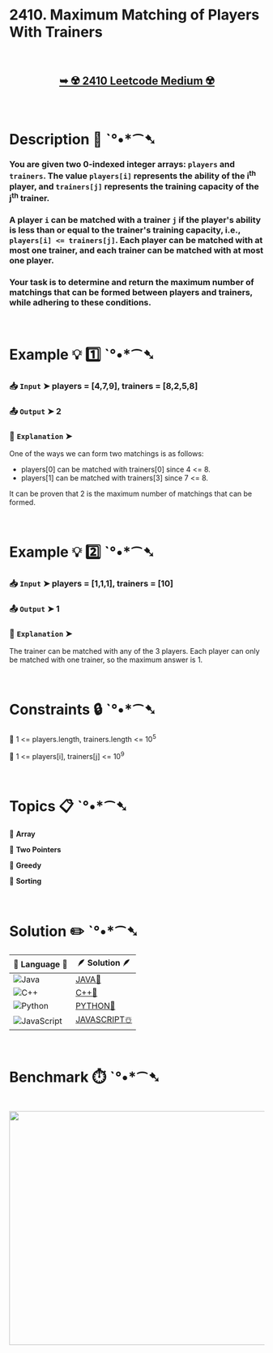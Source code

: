 # 2410. Maximum Matching of Players With Trainers

</br>

<h2 align="center"> 

<a href="https://leetcode.com/problems/maximum-matching-of-players-with-trainers/description/?envType=daily-question&envId=2025-07-13"><strong>➥ ☢️ 2410 Leetcode Medium ☢️ </strong></a>
</h2>

</br>

# Description 📜 ˋ°•*⁀➷

### You are given two 0-indexed integer arrays: `players` and `trainers`. The value `players[i]` represents the ability of the i<sup>th</sup> player, and `trainers[j]` represents the training capacity of the j<sup>th</sup> trainer.

### A player `i` can be matched with a trainer `j` if the player's ability is less than or equal to the trainer's training capacity, i.e., `players[i] <= trainers[j]`. Each player can be matched with at most one trainer, and each trainer can be matched with at most one player.

### Your task is to determine and return the maximum number of matchings that can be formed between players and trainers, while adhering to these conditions.

</br>

# Example 💡 1️⃣ ˋ°•*⁀➷

  ### 📥 `Input`  ➤ players = [4,7,9], trainers = [8,2,5,8]

  ### 📤 `Output`  ➤ 2

  ### 🔦 `Explanation`  ➤
One of the ways we can form two matchings is as follows:

- players[0] can be matched with trainers[0] since 4 <= 8.
- players[1] can be matched with trainers[3] since 7 <= 8.

It can be proven that 2 is the maximum number of matchings that can be formed.

</br>

# Example 💡 2️⃣ ˋ°•*⁀➷

  ### 📥 `Input` ➤ players = [1,1,1], trainers = [10]

  ### 📤 `Output`  ➤ 1

  ### 🔦 `Explanation` ➤
The trainer can be matched with any of the 3 players.
Each player can only be matched with one trainer, so the maximum answer is 1.

</br>

# Constraints 🔒 ˋ°•*⁀➷

🔹 1 <= players.length, trainers.length <= 10<sup>5</sup> </br>

🔹 1 <= players[i], trainers[j] <= 10<sup>9</sup> </br>

</br>

# Topics 📋 ˋ°•*⁀➷

🔸 **Array**  </br>

🔸 **Two Pointers**  </br>

🔸 **Greedy**  </br>

🔸 **Sorting**  </br>

</br>

# Solution ✏️ ˋ°•*⁀➷

| 📒 Language 📒  | 🪶 Solution 🪶 |
| ------------- | ------------- |
|  ![Java](https://img.shields.io/badge/java-%23ED8B00.svg?style=for-the-badge&logo=openjdk&logoColor=white)  | [JAVA🍁](https://github.com/Prakhar-002/LEETCODE/blob/main/%F0%9F%8D%84%20Daily%20Challenge%202025%20%F0%9F%8D%B3/%F0%9F%94%AC%20Examine%20Thoroughly%20%F0%9F%A7%AC/07%20July%20%F0%9F%8D%B9/13%20-%2007%20-%202025%20---%202410.%20Maximum%20Matching%20of%20Players%20With%20Trainers%20%E2%98%83%EF%B8%8F%20%F0%9F%8D%81%20%F0%9F%8D%B0%20%F0%9F%8E%B2/%F0%9F%8D%81JAVA%20-%202410.%20Maximum%20Matching%20of%20Players%20With%20Trainers.java) |
|  ![C++](https://img.shields.io/badge/c++-%2300599C.svg?style=for-the-badge&logo=c%2B%2B&logoColor=white)  | [C++🎲](https://github.com/Prakhar-002/LEETCODE/blob/main/%F0%9F%8D%84%20Daily%20Challenge%202025%20%F0%9F%8D%B3/%F0%9F%94%AC%20Examine%20Thoroughly%20%F0%9F%A7%AC/07%20July%20%F0%9F%8D%B9/13%20-%2007%20-%202025%20---%202410.%20Maximum%20Matching%20of%20Players%20With%20Trainers%20%E2%98%83%EF%B8%8F%20%F0%9F%8D%81%20%F0%9F%8D%B0%20%F0%9F%8E%B2/%F0%9F%8E%B2CPP%20-%202410.%20Maximum%20Matching%20of%20Players%20With%20Trainers.cpp)  |
|  ![Python](https://img.shields.io/badge/python-3670A0?style=for-the-badge&logo=python&logoColor=ffdd54)    | [PYTHON🍰](https://github.com/Prakhar-002/LEETCODE/blob/main/%F0%9F%8D%84%20Daily%20Challenge%202025%20%F0%9F%8D%B3/%F0%9F%94%AC%20Examine%20Thoroughly%20%F0%9F%A7%AC/07%20July%20%F0%9F%8D%B9/13%20-%2007%20-%202025%20---%202410.%20Maximum%20Matching%20of%20Players%20With%20Trainers%20%E2%98%83%EF%B8%8F%20%F0%9F%8D%81%20%F0%9F%8D%B0%20%F0%9F%8E%B2/%F0%9F%8D%B0PYTHON%20-%202410.%20Maximum%20Matching%20of%20Players%20With%20Trainers.py) |
| ![JavaScript](https://img.shields.io/badge/javascript-%23323330.svg?style=for-the-badge&logo=javascript&logoColor=%23F7DF1E)   | [JAVASCRIPT☃️](https://github.com/Prakhar-002/LEETCODE/blob/main/%F0%9F%8D%84%20Daily%20Challenge%202025%20%F0%9F%8D%B3/%F0%9F%94%AC%20Examine%20Thoroughly%20%F0%9F%A7%AC/07%20July%20%F0%9F%8D%B9/13%20-%2007%20-%202025%20---%202410.%20Maximum%20Matching%20of%20Players%20With%20Trainers%20%E2%98%83%EF%B8%8F%20%F0%9F%8D%81%20%F0%9F%8D%B0%20%F0%9F%8E%B2/%E2%98%83%EF%B8%8FJAVASCRIPT%20-%202410.%20Maximum%20Matching%20of%20Players%20With%20Trainers.js) |

</br>

# Benchmark ⏱️ ˋ°•*⁀➷

<h1  align="center" >

<img src ="https://github.com/user-attachments/assets/8bf1abab-0b70-4887-9cda-9a458a921110" width = "700px" height="462px" />

</h1>

